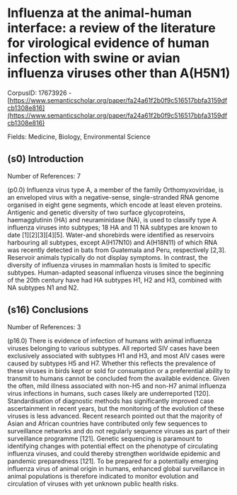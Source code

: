 # Influenza at the animal-human interface: a review of the literature for virological evidence of human infection with swine or avian influenza viruses other than A(H5N1)

CorpusID: 17673926 - [https://www.semanticscholar.org/paper/fa24a61f2b0f9c516517bbfa3159dfcb1308e816](https://www.semanticscholar.org/paper/fa24a61f2b0f9c516517bbfa3159dfcb1308e816)

Fields: Medicine, Biology, Environmental Science

## (s0) Introduction
Number of References: 7

(p0.0) Influenza virus type A, a member of the family Orthomyxoviridae, is an enveloped virus with a negative-sense, single-stranded RNA genome organised in eight gene segments, which encode at least eleven proteins. Antigenic and genetic diversity of two surface glycoproteins, haemagglutinin (HA) and neuraminidase (NA), is used to classify type A influenza viruses into subtypes; 18 HA and 11 NA subtypes are known to date [1][2][3][4][5]. Water-and shorebirds were identified as reservoirs harbouring all subtypes, except A(H17N10) and A(H18N11) of which RNA was recently detected in bats from Guatemala and Peru, respectively [2,3]. Reservoir animals typically do not display symptoms. In contrast, the diversity of influenza viruses in mammalian hosts is limited to specific subtypes. Human-adapted seasonal influenza viruses since the beginning of the 20th century have had HA subtypes H1, H2 and H3, combined with NA subtypes N1 and N2.
## (s16) Conclusions
Number of References: 3

(p16.0) There is evidence of infection of humans with animal influenza viruses belonging to various subtypes. All reported SIV cases have been exclusively associated with subtypes H1 and H3, and most AIV cases were caused by subtypes H5 and H7. Whether this reflects the prevalence of these viruses in birds kept or sold for consumption or a preferential ability to transmit to humans cannot be concluded from the available evidence. Given the often, mild illness associated with non-H5 and non-H7 animal influenza virus infections in humans, such cases likely are underreported [120]. Standardisation of diagnostic methods has significantly improved case ascertainment in recent years, but the monitoring of the evolution of these viruses is less advanced. Recent research pointed out that the majority of Asian and African countries have contributed only few sequences to surveillance networks and do not regularly sequence viruses as part of their surveillance programme [121]. Genetic sequencing is paramount to identifying changes with potential effect on the phenotype of circulating influenza viruses, and could thereby strengthen worldwide epidemic and pandemic preparedness [121]. To be prepared for a potentially emerging influenza virus of animal origin in humans, enhanced global surveillance in animal populations is therefore indicated to monitor evolution and circulation of viruses with yet unknown public health risks.
